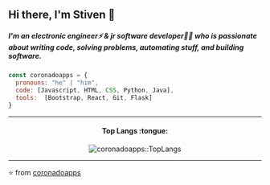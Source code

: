 ## Hi there, I'm Stiven 👋
##### I'm an electronic engineer⚡ & jr software developer👨‍💻 who is passionate about writing code, solving problems, automating stuff, and building software.


```js
const coronadoapps = {
  pronouns: "he" | "him",
  code: [Javascript, HTML, CSS, Python, Java],
  tools:  [Bootstrap, React, Git, Flask]
}

```
<hr>
<h4 align="center">Top Langs :tongue:</h4>
<p align="center">
  <img src="https://github-readme-stats.vercel.app/api/top-langs/?username=coronadoapps&langs_count=5&theme=tokyonight&layout=compact" alt="coronadoapps::TopLangs" />
</p>


---
⭐️ from [coronadoapps](https://github.com/coronadoapps)







<!--
**coronadoapps/coronadoapps** is a ✨ _special_ ✨ repository because its `README.md` (this file) appears on your GitHub profile.

Here are some ideas to get you started:

- 🔭 I’m currently working on ...
- 🌱 I’m currently learning ...
- 👯 I’m looking to collaborate on ...
- 🤔 I’m looking for help with ...
- 💬 Ask me about ...
- 📫 How to reach me: ...
- 😄 Pronouns: ...
- ⚡ Fun fact: ...
-->
